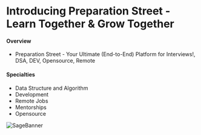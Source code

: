 # Introducing Preparation Street - Learn Together & Grow Together

#### Overview
- Preparation Street - Your Ultimate (End-to-End) Platform for Interviews!, DSA, DEV, Opensource, Remote

#### Specialties
- Data Structure and Algorithm
- Development
- Remote Jobs
- Mentorships
- Opensource

![SageBanner](https://github.com/user-attachments/assets/a27964bd-60fd-42c7-8b0b-11e9590ac083)

